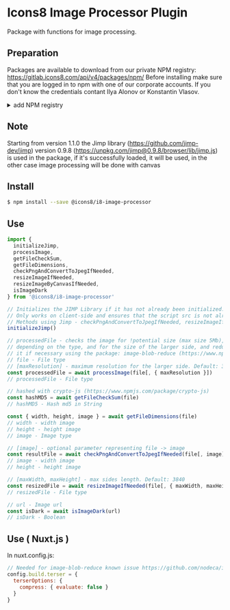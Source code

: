 # Icons8 Image Processor Plugin

Package with functions for image processing.

## Preparation

Packages are available to download from our private NPM registry: https://gitlab.icons8.com/api/v4/packages/npm/
Before installing make sure that you are logged in to npm with one of our corporate accounts.
If you don't know the credentials contant Ilya Alonov or Konstantin Vlasov.
<details>
  <summary>add NPM registry</summary>
  
  ```
  npm config set @icons8-ui:registry https://gitlab.icons8.com/api/v4/packages/npm/
  npm login --registry=https://gitlab.icons8.com/api/v4/packages/npm/
  ```
</details>

## Note

Starting from version 1.1.0 the Jimp library (https://github.com/jimp-dev/jimp) version 0.9.8 (https://unpkg.com/jimp@0.9.8/browser/lib/jimp.js) is used in the package, if it's successfully loaded, it will be used, in the other case image processing will be done with canvas

## Install

```bash
$ npm install --save @icons8/i8-image-processor

```

## Use

```js
import {
  initializeJimp,
  processImage,
  getFileCheckSum,
  getFileDimensions,
  checkPngAndConvertToJpegIfNeeded,
  resizeImageIfNeeded,
  resizeImageByCanvasIfNeeded,
  isImageDark
} from '@icons8/i8-image-processor'

// Initializes the JIMP Library if it has not already been initialized.
// Only works on client-side and ensures that the script src is not already present in the document.
// Methods using Jimp - checkPngAndConvertToJpegIfNeeded, resizeImageIfNeeded (the methods can work without jimp, the default canvas API is used)
initializeJimp()

// processedFile - checks the image for !potential size (max size 5Mb),
// depending on the type, and for the size of the larger side, and reduces
// it if necessary using the package: image-blob-reduce (https://www.npmjs.com/package/image-blob-reduce).
// file - File type
// [maxResolution] - maximum resolution for the larger side. Default: 3840
const processedFile = await processImage(file[, { maxResolution }])
// processedFile - File type

// hashed with crypto-js (https://www.npmjs.com/package/crypto-js)
const hashMD5 = await getFileCheckSum(file)
// hashMD5 - Hash md5 in String

const { width, height, image } = await getFileDimensions(file)
// width - width image
// height - height image
// image - Image type

// [image] - optional parameter representing file -> image
const resultFile = await checkPngAndConvertToJpegIfNeeded(file[, image])
// image - width image
// height - height image

// [maxWidth, maxHeight] - max sides length. Default: 3840
const resizedFile = await resizeImageIfNeeded(file[, { maxWidth, maxHeight }])
// resizedFile - File type

// url - Image url
const isDark = await isImageDark(url)
// isDark - Boolean
```
## Use ( Nuxt.js )
In nuxt.config.js:
```js
// Needed for image-blob-reduce known issue https://github.com/nodeca/image-blob-reduce
config.build.terser = {
  terserOptions: {
    compress: { evaluate: false }
  }
}
```
